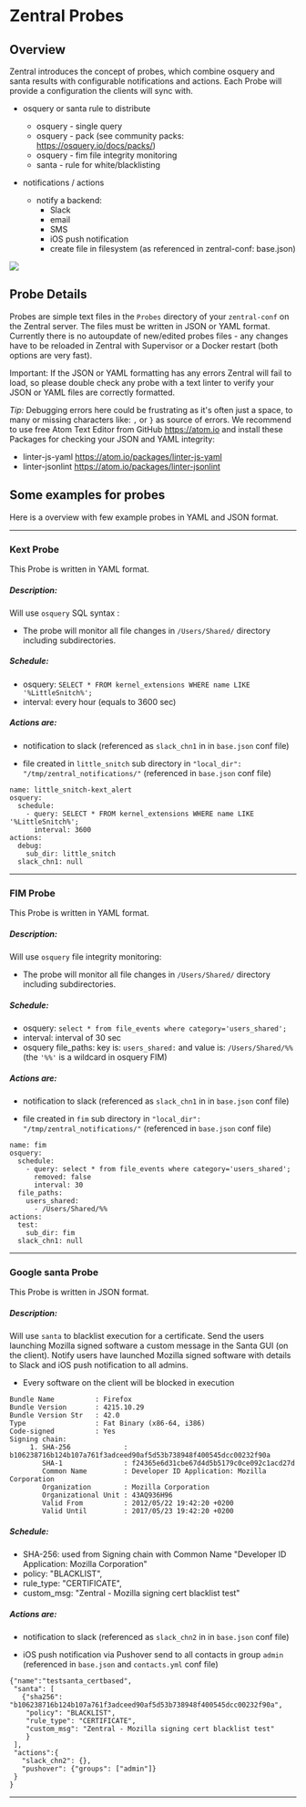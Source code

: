 # Zentral Probes

## Overview
Zentral introduces the concept of probes, which combine osquery and santa results with configurable notifications and actions.
Each Probe will provide a configuration the clients will sync with.

* osquery or santa rule to distribute 
    * osquery - single query 
    * osquery - pack (see community packs: <https://osquery.io/docs/packs/>) 
    * osquery - fim file integrity monitoring
    * santa - rule for white/blacklisting

* notifications / actions
    * notify a backend:
        * Slack
        * email
        * SMS
        * iOS push notification
        * create file in filesystem (as referenced in zentral-conf: base.json)

![](https://github.com/zentralopensource/docs/blob/master/images/zentral_ui_probe_usb_zentral.png)    
    
    
## Probe Details

Probes are simple text files in the `Probes` directory of your `zentral-conf` on the Zentral server. The files must be written in JSON or YAML format. Currently there is no autoupdate of new/edited probes files - any changes have to be reloaded in Zentral with Supervisor or a Docker restart (both options are very fast).

Important: If the JSON or YAML formatting has any errors Zentral will fail to load, so please double check any probe with a text linter to verify your JSON or YAML files are correctly formatted.

*Tip:*
Debugging errors here could be frustrating as it's often just a space, to many or missing characters like: `,` or `}` as source of errors. We recommend to use free Atom Text Editor from GitHub <https://atom.io> and install these Packages for checking your JSON and YAML integrity:

- linter-js-yaml <https://atom.io/packages/linter-js-yaml>
- linter-jsonlint <https://atom.io/packages/linter-jsonlint>



## Some examples for probes

Here is a overview with few example probes in YAML and JSON format.


---

### Kext Probe
This Probe is written in YAML format.

##### Description:
Will use `osquery` SQL syntax : 

- The probe will monitor all file changes in `/Users/Shared/` directory including subdirectories.


##### Schedule:

- osquery: `SELECT * FROM kernel_extensions WHERE name LIKE '%LittleSnitch%';`
- interval:  every hour (equals to 3600 sec)

##### Actions are:

- notification to slack 
  (referenced as `slack_chn1` in in `base.json` conf file)

- file created in `little_snitch` sub directory in `"local_dir": "/tmp/zentral_notifications/"` 
  (referenced in `base.json` conf file)



```
name: little_snitch-kext_alert
osquery:
  schedule:
    - query: SELECT * FROM kernel_extensions WHERE name LIKE '%LittleSnitch%';
      interval: 3600
actions:
  debug:
    sub_dir: little_snitch
  slack_chn1: null
```

---

### FIM Probe
This Probe is written in YAML format.

##### Description:
Will use `osquery` file integrity monitoring: 

- The probe will monitor all file changes in `/Users/Shared/` directory including subdirectories.


##### Schedule:

- osquery: `select * from file_events where category='users_shared';`
- interval: interval of 30 sec
- osquery file_paths: key is: `users_shared:` and value is: `/Users/Shared/%%` 
(the `'%%'` is a wildcard in osquery FIM)

##### Actions are:

- notification to slack 
  (referenced as `slack_chn1` in in `base.json` conf file)
  
- file created in `fim` sub directory in `"local_dir": "/tmp/zentral_notifications/"` 
  (referenced in `base.json` conf file)


```
name: fim
osquery:
  schedule:
    - query: select * from file_events where category='users_shared';
      removed: false
      interval: 30
  file_paths:
    users_shared:
      - /Users/Shared/%%
actions:
  test:
    sub_dir: fim
  slack_chn1: null
```

---

### Google santa Probe
This Probe is written in JSON format.

##### Description:
Will use `santa` to blacklist execution for a certificate.
Send the users launching Mozilla signed software a custom message in the Santa GUI (on the client).
Notify users have launched Mozilla signed software with details to Slack and iOS push notification to all admins.

- Every software on the client will be blocked in execution


```text
Bundle Name          : Firefox
Bundle Version       : 4215.10.29
Bundle Version Str   : 42.0
Type                 : Fat Binary (x86-64, i386)
Code-signed          : Yes
Signing chain:
     1. SHA-256             : b106238716b124b107a761f3adceed90af5d53b738948f400545dcc00232f90a
        SHA-1               : f24365e6d31cbe67d4d5b5179c0ce092c1acd27d
        Common Name         : Developer ID Application: Mozilla Corporation
        Organization        : Mozilla Corporation
        Organizational Unit : 43AQ936H96
        Valid From          : 2012/05/22 19:42:20 +0200
        Valid Until         : 2017/05/23 19:42:20 +0200

```


##### Schedule:

- SHA-256: used from Signing chain with Common Name "Developer ID Application: Mozilla Corporation"
- policy: "BLACKLIST",
- rule_type: "CERTIFICATE",
- custom_msg: "Zentral - Mozilla signing cert blacklist test"

##### Actions are:

- notification to slack 
  (referenced as `slack_chn2` in in `base.json` conf file)

- iOS push notification via Pushover send to all contacts in group `admin`  
  (referenced in `base.json` and `contacts.yml` conf file)

```
{"name":"testsanta_certbased",
 "santa": [
   {"sha256": "b106238716b124b107a761f3adceed90af5d53b738948f400545dcc00232f90a",
    "policy": "BLACKLIST",
    "rule_type": "CERTIFICATE",
    "custom_msg": "Zentral - Mozilla signing cert blacklist test"
    }
 ],
 "actions":{
   "slack_chn2": {},
   "pushover": {"groups": ["admin"]}
 }
}

```

---


